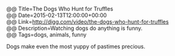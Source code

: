 @@ Title=The Dogs Who Hunt for Truffles  
@@ Date=2015-02-13T12:00:00+00:00  
@@ Link=http://digg.com/video/the-dogs-who-hunt-for-truffles  
@@ Description=Watching dogs do anything is funny.  
@@ Tags=dogs, animals, funny  

Dogs make even the most yuppy of pastimes precious.